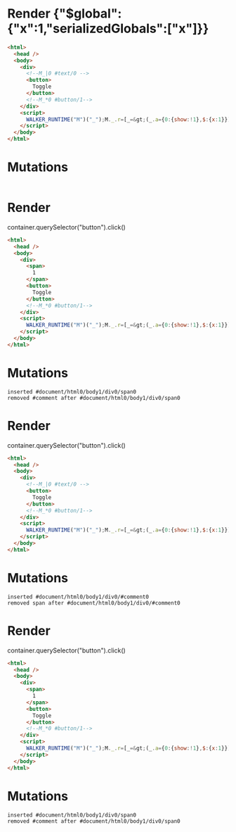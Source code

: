 # Render {"$global":{"x":1,"serializedGlobals":["x"]}}
```html
<html>
  <head />
  <body>
    <div>
      <!--M_|0 #text/0 -->
      <button>
        Toggle
      </button>
      <!--M_*0 #button/1-->
    </div>
    <script>
      WALKER_RUNTIME("M")("_");M._.r=[_=&gt;(_.a={0:{show:!1},$:{x:1}}),0,"packages/translator-tags/src/__tests__/fixtures/dollar-global-client/template.marko_0_show",0];M._.w()
    </script>
  </body>
</html>
```

# Mutations
```

```


# Render 
container.querySelector("button").click()

```html
<html>
  <head />
  <body>
    <div>
      <span>
        1
      </span>
      <button>
        Toggle
      </button>
      <!--M_*0 #button/1-->
    </div>
    <script>
      WALKER_RUNTIME("M")("_");M._.r=[_=&gt;(_.a={0:{show:!1},$:{x:1}}),0,"packages/translator-tags/src/__tests__/fixtures/dollar-global-client/template.marko_0_show",0];M._.w()
    </script>
  </body>
</html>
```

# Mutations
```
inserted #document/html0/body1/div0/span0
removed #comment after #document/html0/body1/div0/span0
```


# Render 
container.querySelector("button").click()

```html
<html>
  <head />
  <body>
    <div>
      <!--M_|0 #text/0 -->
      <button>
        Toggle
      </button>
      <!--M_*0 #button/1-->
    </div>
    <script>
      WALKER_RUNTIME("M")("_");M._.r=[_=&gt;(_.a={0:{show:!1},$:{x:1}}),0,"packages/translator-tags/src/__tests__/fixtures/dollar-global-client/template.marko_0_show",0];M._.w()
    </script>
  </body>
</html>
```

# Mutations
```
inserted #document/html0/body1/div0/#comment0
removed span after #document/html0/body1/div0/#comment0
```


# Render 
container.querySelector("button").click()

```html
<html>
  <head />
  <body>
    <div>
      <span>
        1
      </span>
      <button>
        Toggle
      </button>
      <!--M_*0 #button/1-->
    </div>
    <script>
      WALKER_RUNTIME("M")("_");M._.r=[_=&gt;(_.a={0:{show:!1},$:{x:1}}),0,"packages/translator-tags/src/__tests__/fixtures/dollar-global-client/template.marko_0_show",0];M._.w()
    </script>
  </body>
</html>
```

# Mutations
```
inserted #document/html0/body1/div0/span0
removed #comment after #document/html0/body1/div0/span0
```